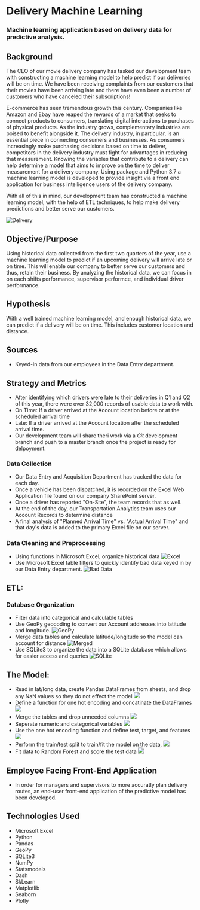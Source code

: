 # Delivery Machine Learning

### Machine learning application based on delivery data for predictive analysis.

## Background

The CEO of our movie delivery company has tasked our development team with constructing a machine learning model to help predict if our deliveries will be on time. We have been receiving complaints from our customers that their movies have been arriving late and there have even been a number of customers who have canceled their subscriptions!  

E-commerce has seen tremendous growth this century. Companies like Amazon and Ebay have reaped the rewards of a market that seeks to connect products to consumers, translating digital interactions to purchases of physical products. As the industry grows, complementary industries are poised to benefit alongside it. The delivery industry, in particular, is an essential piece in connecting consumers and businesses. As consumers increasingly make purchasing decisions based on time to deliver, competitors in the delivery industry must fight for advantages in reducing that measurement. Knowing the variables that contribute to a delivery can help determine a model that aims to improve on the time to deliver measurement for a delivery company. Using package and Python 3.7 a machine learning model is developed to provide insight via a front end application for business intelligence users of the delivery company.

With all of this in mind, our development team has constructed a machine learning model, with the help of ETL techniques, to help make delivery predictions and better serve our customers. 

![Delivery](img/delivery.png)

## Objective/Purpose

Using historical data collected from the first two quarters of the year,  use a machine learning model to predict if an upcoming delivery will arrive late or on time. This will enable our company to better serve our customers and thus, retain their business. By analyzing the historical data, we can focus in on each shifts performance, supervisor performce, and individual driver performance. 

## Hypothesis 

With a well trained machine learning model, and enough historical data, we can predict if a delivery will be on time. This includes customer location and distance. 

## Sources

* Keyed-in data from our employees in the Data Entry department.  

## Strategy and Metrics
* After identifying which drivers were late to their deliveries in Q1 and Q2 of this year, there were over 32,000 records of usable data to work with. 
* On Time: If a driver arrived at the Account location before or at the scheduled arrival time
* Late: If a driver arrived at the Account location after the scheduled arrival time. 
* Our development team will share theri work via a *Git* development branch and push to a master branch once the project is ready for delpoyment. 

### Data Collection
* Our Data Entry and Acquisition Department has tracked the data for each day. 
* Once a vehicle has been dispatched, it is recorded on the Excel Web Application file found on our company SharePoint server.
* Once a driver has reported "On-Site", the team records that as well.
* At the end of the day, our Transportation Analytics team uses our Account Records to determine distance
* A final analysis of "Planned Arrival Time" vs. "Actual Arrival Time" and that day's data is added to the primary Excel file on our server.

### Data Cleaning and Preprocessing 
* Using functions in Microsoft Excel, organize historical data
 ![Excel](img/excel_after.png)
* Use Microsoft Excel table filters to quickly identify bad data keyed in by our Data Entry department. 
 ![Bad Data](img/bad_data.png)

## ETL:
### Database Organization
* Filter data into categorical and calculable tables
* Use GeoPy geocoding to convert our Account addresses into latitude and longitude.
![GeoPy](img/geo.png)
* Merge data tables and calculate latitude/longitude so the model can account for distance
![Merged](img/merge.png)
* Use SQLite3 to organize the data into a SQLite database which allows for easier access and queries
![SQLite](img/sqlite.png)

## The Model:
* Read in lat/long data, create Pandas DataFrames from sheets, and drop any NaN values so they do not effect the model
![](img/m1.png)
* Define a function for one hot encoding and concatinate the DataFrames
![](img/m2.png)
* Merge the tables and drop unneeded columns
![](img/m3.png)
* Seperate numeric and categorical variables
![](img/m4.png)
* Use the one hot encoding function and define test, target, and features 
![](img/m5.png)
* Perform the train/test split to train/fit the model on the data, 
![](img/m6.png)
* Fit data to Random Forest and score the test data 
![](img/m7.png)

## Employee Facing Front-End Application
* In order for managers and supervisors to more accuratly plan delivery routes, an end-user front-end application of the predictive model has been developed. 

## Technologies Used

* Microsoft Excel
* Python
* Pandas
* GeoPy
* SQLite3
* NumPy
* Statsmodels
* Dash
* SkLearn
* Matplotlib
* Seaborn
* Plotly
